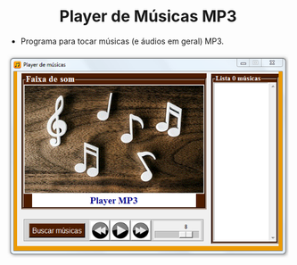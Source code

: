 <h1 align="center">Player de Músicas MP3</h1>

- Programa para tocar músicas (e áudios em geral) MP3.

![Screenshot](https://github.com/AndrewVargas1991/Player-Musicas-MP3/blob/main/imagens/Tela.png)
